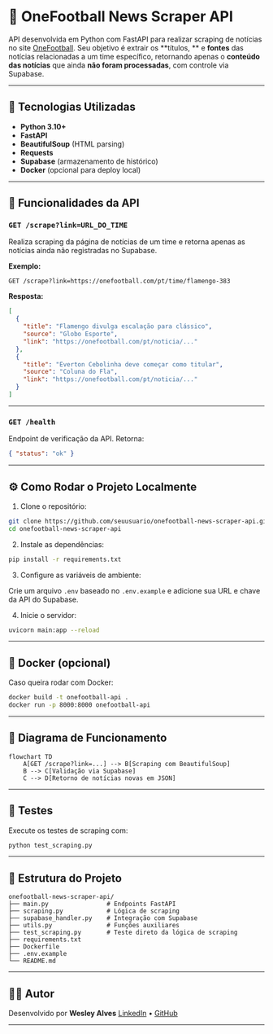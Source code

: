 
# 📰 OneFootball News Scraper API

API desenvolvida em Python com FastAPI para realizar scraping de notícias no site [OneFootball](https://onefootball.com).
Seu objetivo é extrair os **títulos, ** e **fontes** das notícias relacionadas a um time específico, retornando apenas o **conteúdo das notícias** que ainda **não foram processadas**, com controle via Supabase.

---

## 🚀 Tecnologias Utilizadas

- **Python 3.10+**
- **FastAPI**
- **BeautifulSoup** (HTML parsing)
- **Requests**
- **Supabase** (armazenamento de histórico)
- **Docker** (opcional para deploy local)

---

## 📌 Funcionalidades da API

### `GET /scrape?link=URL_DO_TIME`

Realiza scraping da página de notícias de um time e retorna apenas as notícias ainda não registradas no Supabase.

**Exemplo:**

```
GET /scrape?link=https://onefootball.com/pt/time/flamengo-383
```

**Resposta:**

```json
[
  {
    "title": "Flamengo divulga escalação para clássico",
    "source": "Globo Esporte",
    "link": "https://onefootball.com/pt/noticia/..."
  },
  {
    "title": "Everton Cebolinha deve começar como titular",
    "source": "Coluna do Fla",
    "link": "https://onefootball.com/pt/noticia/..."
  }
]
```

---

### `GET /health`

Endpoint de verificação da API. Retorna:

```json
{ "status": "ok" }
```

---

## ⚙️ Como Rodar o Projeto Localmente

1. Clone o repositório:

```bash
git clone https://github.com/seuusuario/onefootball-news-scraper-api.git
cd onefootball-news-scraper-api
```

2. Instale as dependências:

```bash
pip install -r requirements.txt
```

3. Configure as variáveis de ambiente:

Crie um arquivo `.env` baseado no `.env.example` e adicione sua URL e chave da API do Supabase.

4. Inicie o servidor:

```bash
uvicorn main:app --reload
```

---

## 🐳 Docker (opcional)

Caso queira rodar com Docker:

```bash
docker build -t onefootball-api .
docker run -p 8000:8000 onefootball-api
```

---

## 🧠 Diagrama de Funcionamento

```mermaid
flowchart TD
    A[GET /scrape?link=...] --> B[Scraping com BeautifulSoup]
    B --> C[Validação via Supabase]
    C --> D[Retorno de notícias novas em JSON]
```

---

## 🧪 Testes

Execute os testes de scraping com:

```bash
python test_scraping.py
```

---

## 📂 Estrutura do Projeto

```
onefootball-news-scraper-api/
├── main.py                # Endpoints FastAPI
├── scraping.py            # Lógica de scraping
├── supabase_handler.py    # Integração com Supabase
├── utils.py               # Funções auxiliares
├── test_scraping.py       # Teste direto da lógica de scraping
├── requirements.txt
├── Dockerfile
├── .env.example
└── README.md
```

---

## 👨‍💻 Autor

Desenvolvido por **Wesley Alves**
[LinkedIn](https://www.linkedin.com/in/seuusuario) • [GitHub](https://github.com/seuusuario)

---
